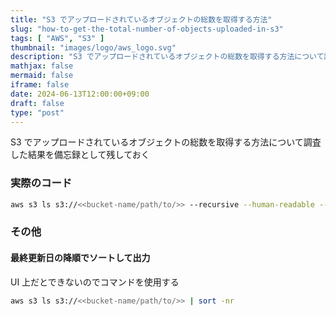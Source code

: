 ```yaml
---
title: "S3 でアップロードされているオブジェクトの総数を取得する方法"
slug: "how-to-get-the-total-number-of-objects-uploaded-in-s3"
tags: [ "AWS", "S3" ]
thumbnail: "images/logo/aws_logo.svg"
description: "S3 でアップロードされているオブジェクトの総数を取得する方法について調査した結果を備忘録として残しておく"
mathjax: false
mermaid: false
iframe: false
date: 2024-06-13T12:00:00+09:00
draft: false
type: "post"
---
```


S3 でアップロードされているオブジェクトの総数を取得する方法について調査した結果を備忘録として残しておく

### 実際のコード

```sh
aws s3 ls s3://<<bucket-name/path/to/>> --recursive --human-readable --summarize
```

### その他

#### 最終更新日の降順でソートして出力

UI 上だとできないのでコマンドを使用する

```sh
aws s3 ls s3://<<bucket-name/path/to/>> | sort -nr
```

